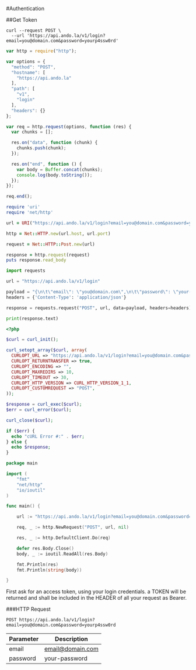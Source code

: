 #Authentication

##Get Token

```shell
curl --request POST \
  --url 'https://api.ando.la/v1/login?email=you@domain.com&password=yourp4ssw0rd'
```

```javascript
var http = require("http");

var options = {
  "method": "POST",
  "hostname": [
    "https://api.ando.la"
  ],
  "path": [
    "v1",
    "login"
  ],
  "headers": {}
};

var req = http.request(options, function (res) {
  var chunks = [];

  res.on("data", function (chunk) {
    chunks.push(chunk);
  });

  res.on("end", function () {
    var body = Buffer.concat(chunks);
    console.log(body.toString());
  });
});

req.end();
```

```ruby
require 'uri'
require 'net/http'

url = URI("https://api.ando.la/v1/login?email=you@domain.com&password=yourp4ssw0rd")

http = Net::HTTP.new(url.host, url.port)

request = Net::HTTP::Post.new(url)

response = http.request(request)
puts response.read_body
```

```python
import requests

url = "https://api.ando.la/v1/login"

payload = "{\n\t\"email\": \"you@domain.com\",\n\t\"password\": \"your-passw0rd\"}"
headers = {'Content-Type': 'application/json'}

response = requests.request("POST", url, data=payload, headers=headers)

print(response.text)
```

```php
<?php

$curl = curl_init();

curl_setopt_array($curl, array(
  CURLOPT_URL => "https://api.ando.la/v1/login?email=you@domain.com&password=yourp4ssw0rd",
  CURLOPT_RETURNTRANSFER => true,
  CURLOPT_ENCODING => "",
  CURLOPT_MAXREDIRS => 10,
  CURLOPT_TIMEOUT => 30,
  CURLOPT_HTTP_VERSION => CURL_HTTP_VERSION_1_1,
  CURLOPT_CUSTOMREQUEST => "POST",
));

$response = curl_exec($curl);
$err = curl_error($curl);

curl_close($curl);

if ($err) {
  echo "cURL Error #:" . $err;
} else {
  echo $response;
}
```

```go
package main

import (
	"fmt"
	"net/http"
	"io/ioutil"
)

func main() {

	url := "https://api.ando.la/v1/login?email=you@domain.com&password=yourp4ssw0rd"

	req, _ := http.NewRequest("POST", url, nil)

	res, _ := http.DefaultClient.Do(req)

	defer res.Body.Close()
	body, _ := ioutil.ReadAll(res.Body)

	fmt.Println(res)
	fmt.Println(string(body))

}
```

First ask for an access token, using your login credentials. a TOKEN will be returned and shall be included in the HEADER of all your request as Bearer.

###HTTP Request

`POST https://api.ando.la/v1/login?email=you@domain.com&password=yourp4ssw0rd`

Parameter | Description
--------- | -----------
email | email@domain.com
password | your-password

